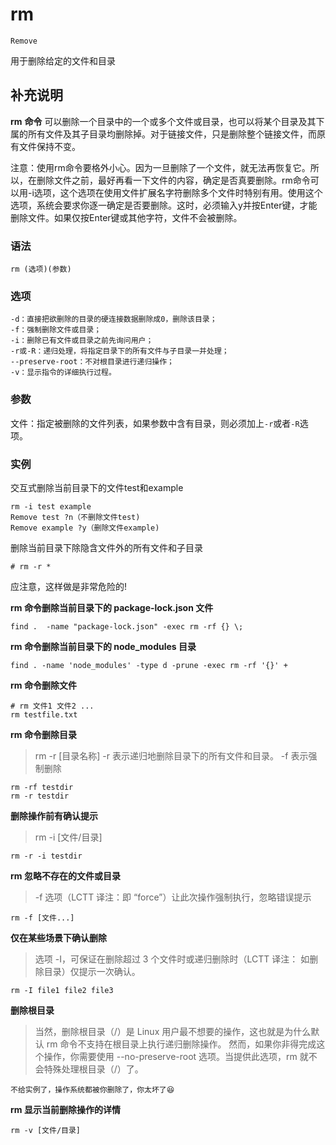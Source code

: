 rm
===
`Remove`

用于删除给定的文件和目录

## 补充说明

**rm**  **命令** 可以删除一个目录中的一个或多个文件或目录，也可以将某个目录及其下属的所有文件及其子目录均删除掉。对于链接文件，只是删除整个链接文件，而原有文件保持不变。

注意：使用rm命令要格外小心。因为一旦删除了一个文件，就无法再恢复它。所以，在删除文件之前，最好再看一下文件的内容，确定是否真要删除。rm命令可以用-i选项，这个选项在使用文件扩展名字符删除多个文件时特别有用。使用这个选项，系统会要求你逐一确定是否要删除。这时，必须输入y并按Enter键，才能删除文件。如果仅按Enter键或其他字符，文件不会被删除。

### 语法

```shell
rm (选项)(参数)
```

### 选项

```shell
-d：直接把欲删除的目录的硬连接数据删除成0，删除该目录；
-f：强制删除文件或目录；
-i：删除已有文件或目录之前先询问用户；
-r或-R：递归处理，将指定目录下的所有文件与子目录一并处理；
--preserve-root：不对根目录进行递归操作；
-v：显示指令的详细执行过程。
```

### 参数

文件：指定被删除的文件列表，如果参数中含有目录，则必须加上`-r`或者`-R`选项。

### 实例

交互式删除当前目录下的文件test和example

```shell
rm -i test example
Remove test ?n（不删除文件test)
Remove example ?y（删除文件example)
```

删除当前目录下除隐含文件外的所有文件和子目录

```shell
# rm -r *
```

应注意，这样做是非常危险的!

**rm 命令删除当前目录下的 package-lock.json 文件**

```shell
find .  -name "package-lock.json" -exec rm -rf {} \;
```

**rm 命令删除当前目录下的 node_modules 目录**

```shell
find . -name 'node_modules' -type d -prune -exec rm -rf '{}' +
```

**rm 命令删除文件**

```shell
# rm 文件1 文件2 ...
rm testfile.txt
```

**rm 命令删除目录**

> rm -r [目录名称]
> -r 表示递归地删除目录下的所有文件和目录。
> -f 表示强制删除

```shell
rm -rf testdir
rm -r testdir
```

**删除操作前有确认提示**

> rm -i [文件/目录]

```shell
rm -r -i testdir
```

**rm 忽略不存在的文件或目录**

> -f 选项（LCTT 译注：即 “force”）让此次操作强制执行，忽略错误提示

```shell
rm -f [文件...]
```

**仅在某些场景下确认删除**

> 选项 -I，可保证在删除超过 3 个文件时或递归删除时（LCTT 译注： 如删除目录）仅提示一次确认。


```shell
rm -I file1 file2 file3
```

**删除根目录**

> 当然，删除根目录（/）是 Linux 用户最不想要的操作，这也就是为什么默认 rm 命令不支持在根目录上执行递归删除操作。
> 然而，如果你非得完成这个操作，你需要使用 --no-preserve-root 选项。当提供此选项，rm 就不会特殊处理根目录（/）了。

```shell
不给实例了，操作系统都被你删除了，你太坏了😆
```

**rm 显示当前删除操作的详情**

```shell
rm -v [文件/目录]
```


